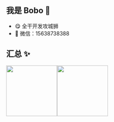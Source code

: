 ## 我是 Bobo 🐷

- 😋 全干开发攻城狮
- 💬 微信：15638738388


## 汇总 ✨

<img align="" height="137px" src="https://github-readme-stats.vercel.app/api?username=bbbbbbo&hide_title=true&hide_border=true&show_icons=true&include_all_commits=true&line_height=21&bg_color=0,EC6C6C,FFD479,FFFC79,73FA79&theme=graywhite&locale=cn" /><img align="" height="137px" src="https://github-readme-stats.vercel.app/api/top-langs/?username=bbbbbbo&hide_title=true&hide_border=true&layout=compact&bg_color=0,73FA79,73FDFF,D783FF&theme=graywhite&locale=cn" />
